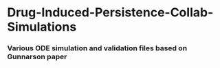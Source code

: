 # Drug-Induced-Persistence-Collab-Simulations
### Various ODE simulation and validation files based on Gunnarson paper
